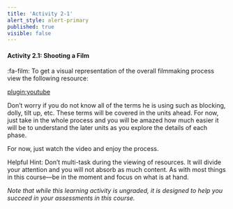 ```yaml
---
title: 'Activity 2-1'
alert_style: alert-primary
published: true
visible: false
---
```

#### Activity 2.1: Shooting a Film

:fa-film: To get a visual representation of the overall filmmaking process view the following resource:

[plugin:youtube](https://www.youtube.com/watch?v=8NCLf9rF6IQ)

Don’t worry if you do not know all of the terms he is using such as blocking, dolly, tilt up, etc. These terms will be covered in the units ahead. For now, just take in the whole process and you will be amazed how much easier it will be to understand the later units as you explore the details of each phase.

For now, just watch the video and enjoy the process.

Helpful Hint: Don’t multi-task during the viewing of resources. It will divide your attention and you will not absorb as much content. As with most things in this course—be in the moment and focus on what is at hand.

*Note that while this learning activity is ungraded, it is designed to help you succeed in your assessments in this course.*
